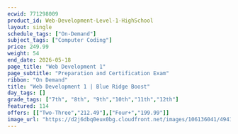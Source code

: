 ```yaml
---
ecwid: 771298009
product_id: Web-Development-Level-1-HighSchool
layout: single
schedule_tags: ["On-Demand"]
subject_tags: ["Computer Coding"]
price: 249.99
weight: 54
end_date: 2026-05-18
page_title: "Web Development 1"
page_subtitle: "Preparation and Certification Exam"
ribbon: "On Demand"
title: "Web Development 1 | Blue Ridge Boost"
day_tags: []
grade_tags: ["7th", "8th", "9th","10th","11th","12th"]
featured: 114
offers: [["Two-Three","212.49"],["Four+","199.99"]]
image_url: "https://d2j6dbq0eux0bg.cloudfront.net/images/106136041/4941439697.png"
---
```

